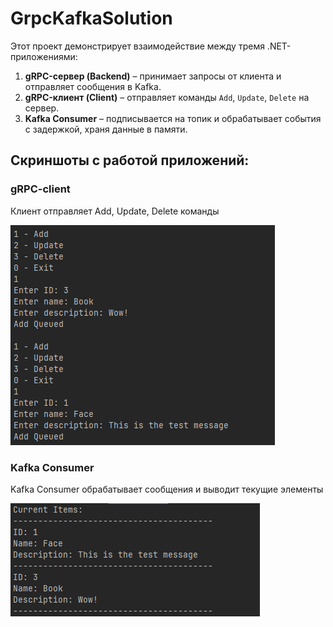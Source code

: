 # GrpcKafkaSolution

Этот проект демонстрирует взаимодействие между тремя .NET-приложениями:

1. **gRPC-сервер (Backend)** – принимает запросы от клиента и отправляет сообщения в Kafka.
2. **gRPC-клиент (Client)** – отправляет команды `Add`, `Update`, `Delete` на сервер.
3. **Kafka Consumer** – подписывается на топик и обрабатывает события с задержкой, храня данные в памяти.

## Скриншоты с работой приложений:

### gRPC-client

Клиент отправляет Add, Update, Delete команды

<img src="./materials/client_2.png" />

### Kafka Consumer

Kafka Consumer обрабатывает сообщения и выводит текущие элементы

<img src="./materials/output_consumer.png" />
